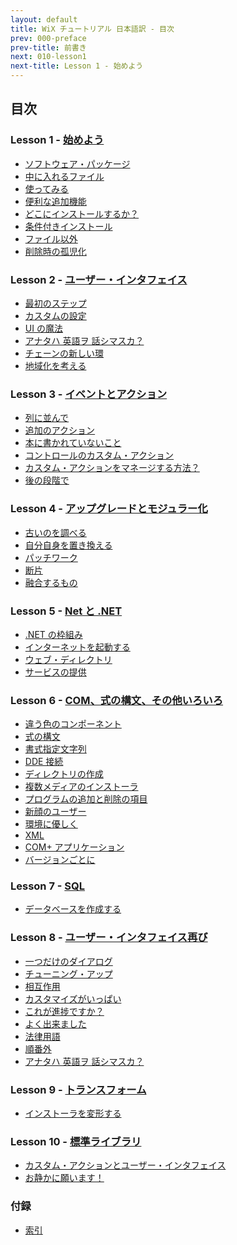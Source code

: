 ```yaml
---
layout: default
title: WiX チュートリアル 日本語訳 - 目次
prev: 000-preface
prev-title: 前書き
next: 010-lesson1
next-title: Lesson 1 - 始めよう
---
```

## 目次

### Lesson 1 - [始めよう](010-lesson1.html)

+ [ソフトウェア・パッケージ](011-package.html)
+ [中に入れるファイル](012-files.html)
+ [使ってみる](013-try.html)
+ [便利な追加機能](014-useful.html)
+ [どこにインストールするか？](015-where.html)
+ [条件付きインストール](016-conditonal.html)
+ [ファイル以外](017-others.html)
+ [削除時の孤児化](018-delete.html)

### Lesson 2 - [ユーザー・インタフェイス]()

+ [最初のステップ]()
+ [カスタムの設定]()
+ [UI の魔法]()
+ [アナタハ 英語ヲ 話シマスカ？]()
+ [チェーンの新しい環]()
+ [地域化を考える]()

### Lesson 3 - [イベントとアクション]()

+ [列に並んで]()
+ [追加のアクション]()
+ [本に書かれていないこと]()
+ [コントロールのカスタム・アクション]()
+ [カスタム・アクションをマネージする方法？]()
+ [後の段階で]()

### Lesson 4 - [アップグレードとモジュラー化]()

+ [古いのを調べる]()
+ [自分自身を置き換える]()
+ [パッチワーク]()
+ [断片]()
+ [融合するもの]()

### Lesson 5 - [Net と .NET]()

+ [.NET の枠組み]()
+ [インターネットを起動する]()
+ [ウェブ・ディレクトリ]()
+ [サービスの提供]()

### Lesson 6 - [COM、式の構文、その他いろいろ]()

+ [違う色のコンポーネント]()
+ [式の構文]()
+ [書式指定文字列]()
+ [DDE 接続]()
+ [ディレクトリの作成]()
+ [複数メディアのインストーラ]()
+ [プログラムの追加と削除の項目]()
+ [新顔のユーザー]()
+ [環境に優しく]()
+ [XML]()
+ [COM+ アプリケーション]()
+ [バージョンごとに]()

### Lesson 7 - [SQL]()

+ [データベースを作成する]()

### Lesson 8 - [ユーザー・インタフェイス再び]()

+ [一つだけのダイアログ]()
+ [チューニング・アップ]()
+ [相互作用]()
+ [カスタマイズがいっぱい]()
+ [これが進捗ですか？]()
+ [よく出来ました]()
+ [法律用語]()
+ [順番外]()
+ [アナタハ 英語ヲ 話シマスカ？]()

### Lesson 9 - [トランスフォーム]()

+ [インストーラを変形する]()

### Lesson 10 - [標準ライブラリ]()

+ [カスタム・アクションとユーザー・インタフェイス]()
+ [お静かに願います！]()

### 付録

+ [索引]()